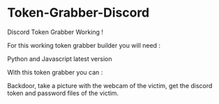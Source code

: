 # Token-Grabber-Discord
Discord Token Grabber Working !


For this working token grabber builder you will need :

Python and Javascript latest version

With this token grabber you can :

Backdoor, take a picture with the webcam of the victim, get the discord token and password files of the victim.
